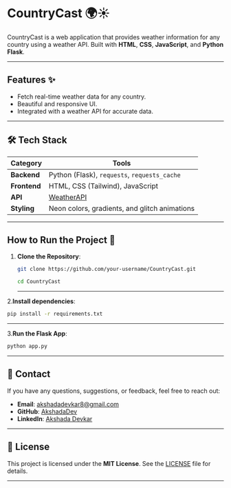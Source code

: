 # CountryCast 🌍☀️

CountryCast is a web application that provides weather information for any country using a weather API. Built with **HTML**, **CSS**, **JavaScript**, and **Python Flask**.

---

## Features ✨
- Fetch real-time weather data for any country.
- Beautiful and responsive UI.
- Integrated with a weather API for accurate data.

---

## 🛠️ Tech Stack  
| **Category**   | **Tools**                                                                 |
|----------------|---------------------------------------------------------------------------|
| **Backend**    | Python (Flask), `requests`, `requests_cache`                              |
| **Frontend**   | HTML, CSS (Tailwind), JavaScript                                          |
| **API**        | [WeatherAPI](https://www.weatherapi.com/)                                 |
| **Styling**    | Neon colors, gradients, and glitch animations                             |


---

## How to Run the Project 🚀

1. **Clone the Repository**:
   ```bash
   git clone https://github.com/your-username/CountryCast.git
   ```
   ```bash
   cd CountryCast
   ```
   ---
   
2.**Install dependencies**:
  ```bash
  pip install -r requirements.txt
  ```
---
3.**Run the Flask App**:
  ```bash
  python app.py
```
---
 ## 📱 Contact

If you have any questions, suggestions, or feedback, feel free to reach out:

- **Email**: [akshadadevkar8@gmail.com](mailto:akshadadevkar8@gmail.com)
- **GitHub**: [AkshadaDev](https://github.com/AkshadaDev)
- **LinkedIn**: [Akshada Devkar](www.linkedin.com/in/akshadadevkar)
---
## 📜 License

This project is licensed under the **MIT License**. See the [LICENSE](LICENSE) file for details.

---


